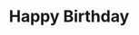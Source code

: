 ---
index: 12
layout: default
title: Happy Birthday
event: Assassination of MLK
artist: Stevie Wonder
genre: Pop, R&B
writer: Stevie Wonder
producer: Stevie Wonder
album: The Complete Stevie Wonder
label: Motown
country: USA
language: English
duration: '5:53'
released: 1980
video: https://www.youtube.com/embed/inS9gAgSENE
description: Happy Birthday was one of Wonder's most popular entries in the UK Singles Charts as it reached number 2. Wonder also performed the song on Nelson Mandela day at Radio Music Hall and performed at the Diamond Jubliee Concert for the  Diamond Jubilee of Elizabeth II in 2012
description1: To honour King, Stevie Wonder wrote Happy Birthday in order to popularize the campaign in order for King's birthday to be a national holiday in America. He performed it on King's birthday, Jan 15, 1981 in order to honour King infront of 25,000
award1:
award2:
award3:
source1: https://nypost.com/2021/01/18/mlk-day-how-stevie-wonders-happy-birthday-helped-holiday/
source2: https://www.thecurrent.org/feature/2019/01/16/martin-luther-king-jr-day-stevie-wonder-happy-birthday

---